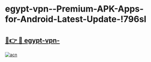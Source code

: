 # egypt-vpn--Premium-APK-Apps-for-Android-Latest-Update-!796sl

# <h2><a href="https://wt497x.esa.edu.pl?title=egypt-vpn-&ref=796sl">🔗👉 🔴 egypt-vpn-</a></h2>

[![acn](https://github.com/user-attachments/assets/0f9c940e-d8b0-45ae-aac7-cd30a18b3e1c)](https://wt497x.esa.edu.pl?title=egypt-vpn-&ref=796sl)

